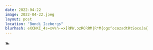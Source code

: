```yaml
---
date: 2022-04-22
image: 2022-04-22.jpeg
layout: post
location: "Bondi Icebergs"
blurhash: eKCHKI_4s=xv%h-=x]RPW.ozRORRM|R*M{ogx^ocozadtRtSocoJa{
---
```


🏊
